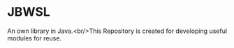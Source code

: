 # JBWSL
An own library in Java.&lt;br/>This Repository is created for developing useful modules for reuse.
